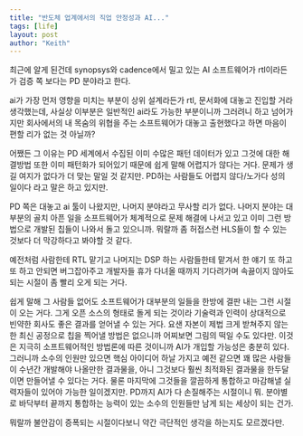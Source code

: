 ```yaml
---
title: "반도체 업계에서의 직업 안정성과 AI..."
tags: [life]
layout: post
author: "Keith"
---
```


최근에 알게 된건데 synopsys와 cadence에서 밀고 있는 AI 소프트웨어가 rtl이라든가 검증 쪽 보다는 PD 분야라고 한다.

ai가 가장 먼저 영향을 미치는 부분이 상위 설계라든가 rtl, 문서화에 대놓고 진입할 거라 생각했는데, 사실상 이부분은 일반적인 ai라도 가능한 부분이니까
그러려니 하고 넘어가지만 회사에서의 내 목숨의 위협을 주는 소프트웨어가 대놓고 출현했다고 하면 마음이 편할 리가 없는 것 아닐까?

어쨌든 그 이유는 PD 세계에서 수집된 이미 수많은 패턴 데이터가 있고 그것에 대한 해결방법 또한 이미 패턴화가 되어있기 때문에 쉽게 말해 어렵지가 않다는 거다.
문제가 생길 여지가 없다가 더 맞는 말일 것 같지만. PD하는 사람들도 어렵지 않다/노가다 성의 일이다 라고 말은 하고 있지만. 

PD 쪽은 대놓고 ai 툴이 나왔지만, 나머지 분야라고 무사할 리가 없다. 나머지 분야는 대부분의 골치 아픈 일을 소프트웨어가 체계적으로 문제 해결에 나서고 있고
이미 그런 방법으로 개발된 칩들이 나와서 돌고 있으니까. 뭐랄까 좀 허접스런 HLS들이 할 수 있는 것보다 더 막강하다고 봐야할 것 같다. 

예전처럼 사람한테 RTL 맡기고 나머지는 DSP 하는 사람들한테 맡겨서 한 얘기 또 하고 또 하고 안되면 버그잡아주고 개발자들 휴가 다녀올 때까지 기다려가며 속끓이지 않아도 되는 시절이 좀 빨리 오게 되는 거다.

쉽게 말해 그 사람들 없어도 소프트웨어가 대부분의 일들을 한방에 결판 내는 그런 시절이 오는 거다. 그게 오픈 소스의 형태로 돌게 되는 것이라 기술력과 인력이 상대적으로 빈약한 회사도 좋은 결과를 얻어낼 수 있는 거다. 요샌 자본이 제법 크게 받쳐주지 않는 한 최신 공정으로 칩을 찍어낼 방법은 없으니까 어찌보면 그림의 떡일 수도 있다만.
이것은 지극히 소프트웨어적인 방법론에 따른 것이니까 AI가 개입할 가능성은 충분히 있다. 그러니까 소수의 인원만 있으면 핵심 아이디어 하날 가지고 예전 같으면 꽤 많은 사람들이 수년간 개발해야 나올만한 결과물을, 아니 그것보다 훨씬 최적화된 결과물을 한두달이면 만들어낼 수 있다는 거다. 물론 마지막에 그것들을 깔끔하게 통합하고 마감해낼 실력자들이 있어야 가능한 일이겠지만. PD까지 AI가 다 손질해주는 시절이니 뭐. 분야별로 바닥부터 끝까지 통합하는 능력이 있는 소수의 인원들만 남게 되는 세상이 되는 건가.

뭐랄까 불안감이 증폭되는 시절이다보니 약간 극단적인 생각을 하는지도 모르겠다만.